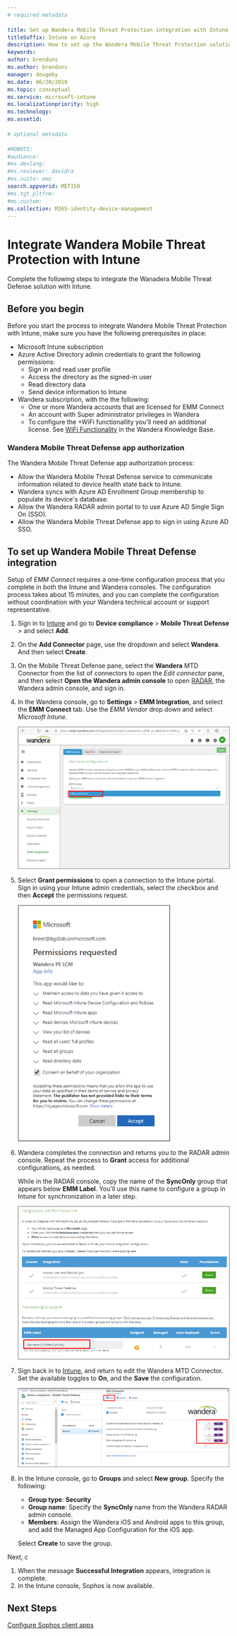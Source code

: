 ```yaml
---
# required metadata

title: Set up Wandera Mobile Threat Protection integration with Intune
titleSuffix: Intune on Azure
description: How to set up the Wandera Mobile Threat Protection solution with Microsoft Intune to control mobile device access to your corporate resources.
keywords:
author: brenduns
ms.author: brenduns
manager: dougeby
ms.date: 06/20/2019
ms.topic: conceptual
ms.service: microsoft-intune
ms.localizationpriority: high
ms.technology:
ms.assetid:  

# optional metadata

#ROBOTS:
#audience:
#ms.devlang:
#ms.reviewer: davidra
#ms.suite: ems
search.appverid: MET150
#ms.tgt_pltfrm:
#ms.custom:
ms.collection: M365-identity-device-management
---  
```


# Integrate Wandera Mobile Threat Protection with Intune  

Complete the following steps to integrate the Wanadera Mobile Threat Defense solution with Intune.  

## Before you begin  

Before you start the process to integrate Wandera Mobile Threat Protection with Intune, make sure you have the following prerequisites in place:
- Microsoft Intune subscription  
- Azure Active Directory admin credentials to grant the following permissions:  
  - Sign in and read user profile  
  - Access the directory as the signed-in user  
  - Read directory data  
  - Send device information to Intune  
- Wandera subscription, with the the following:
  - One or more Wandera accounts that are licensed for EMM Connect 
  - An account with Super administrator privileges in Wandera
  - To configure the +WiFi functionallity you'll need an additional license.  See [WiFi Functionality](https://wandera.force.com/Customer/s/article/ka1b0000000g5T7AAI?r=21&ui-comm-runtime-components-aura-components-siteforce-qb.Quarterback.validateRoute=1&ui-communities-components-aura-components-forceCommunity-controller.Headline.getInitData=1&ui-communities-components-aura-components-forceCommunity-seoAssistant.SeoAssistant.getSeoData=1&ui-force-components-controllers-recordGlobalValueProvider.RecordGvp.getRecord=1&ui-self-service-components-controller.ArticleTopicList.getTopics=1&ui-self-service-components-controller.ArticleView.getArticleHeaderDetail=1) in the Wandera Knowledge Base.



### Wandera Mobile Threat Defense app authorization  

The Wandera Mobile Threat Defense app authorization process:  
- Allow the Wandera Mobile Threat Defense service to communicate information related to device health state back to Intune.  
- Wandera syncs with Azure AD Enrollment Group membership to populate its device's database.  
- Allow the Wandera RADAR admin portal to to use Azure AD Single Sign On (SSO).  
- Allow the Wandera Mobile Threat Defense app to sign in using Azure AD SSO.  


## To set up Wandera Mobile Threat Defense integration  
Setup of *EMM Connect* requires a one-time configuration process that you complete in both the Intune and Wandera consoles. The configuration process takes about 15 minutes, and you can complete the configuration without coordination with your Wandera technical account or support representative.  

1. Sign in to [Intune](https://go.microsoft.com/fwlink/?linkid=2090973) and go to **Device compliance** > **Mobile Threat Defense** > and select **Add**.

2. On the **Add Connector** page, use the dropdown and select **Wandera**. And then select **Create**.  

3. On the Mobile Threat Defense pane, select the **Wandera** MTD Connector from the list of connectors to open the *Edit connector* pane, and then select **Open the Wandera admin console** to open [RADAR](https://radar.wandera.com/login), the Wandera admin console, and sign in. 

4. In the Wandera console, go to **Settings** > **EMM Integration**, and select the **EMM Connect** tab. Use the *EMM Vendor* drop down and select *Microsoft Intune*.

   ![Select Intune](media/wandera-mtd-connector-integration/set-up-intune-in-radar.png)

5. Select **Grant permissions** to open a connection to the Intune portal. Sign in using your Intune admin credentials, select the checkbox and then **Accept** the permissions request.  

   ![Accept permissions](media/wandera-mtd-connector-integration/permissions.png) 

6. Wandera completes the connection and returns you to the RADAR admin console. Repeat the process to **Grant** access for additional configurations, as needed. 

    While in the RADAR console, copy the name of the **SyncOnly** group that appears below **EMM Label**. You'll use this name to configure a group in Intune for synchronization in a later step.

   ![Integrations and permissions](media/wandera-mtd-connector-integration/integrations-and-permissions.png) 

7. Sign back in to [Intune](https://go.microsoft.com/fwlink/?linkid=2090973), and return to edit the Wandera MTD Connector. Set the available toggles to **On**, and the **Save** the configuration.  

   ![Enable Wandera](media/wandera-mtd-connector-integration/enable-wandera.png) 

8. In the Intune console, go to **Groups** and select **New group**. Specify the following:
   - **Group type**: **Security**
   - **Group name**: Specify the **SyncOnly** name from the Wandera RADAR admin console.
   - **Members**: Assign the Wandera iOS and Android apps to this group, and add the Managed App Configuration for the iOS app.
  
   Select **Create** to save the group. 
 


 


 






Next, c













1. When the message **Successful Integration** appears, integration is complete.  
1. In the Intune console, Sophos is now available.  


## Next Steps  
[Configure Sophos client apps](mtd-apps-ios-app-configuration-policy-add-assign.md)
